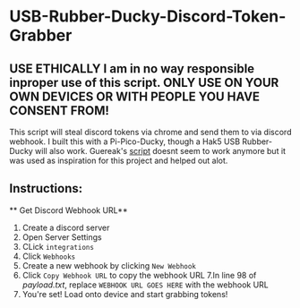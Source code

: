 # USB-Rubber-Ducky-Discord-Token-Grabber
## USE ETHICALLY I am in no way responsible inproper use of this script. ONLY USE ON YOUR OWN DEVICES OR WITH PEOPLE YOU HAVE CONSENT FROM!
This script will steal discord tokens via chrome and send them to via discord webhook. I built this with a Pi-Pico-Ducky, though a Hak5 USB Rubber-Ducky will also work. 
Guereak's [script](https://github.com/Guereak/USBDuckyScripts/blob/main/duckytokengrabber.txt) doesnt seem to work anymore but it was used as inspiration for this project and helped out alot.

## Instructions:
** Get Discord Webhook URL**
1. Create a discord server
2. Open Server Settings
3. CLick `integrations` 
4. Click `Webhooks`
5. Create a new webhook by clicking `New Webhook`
6. Click `Copy Webhook URL` to copy the webhook URL
7.In line 98 of *payload.txt*, replace `WEBHOOK URL GOES HERE` with the webhook URL
8. You're set! Load onto device and start grabbing tokens!
 
